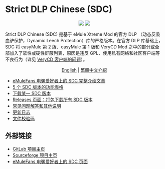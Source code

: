 ﻿﻿Strict DLP Chinese (SDC)
=====

<p align="center">
<a href="https://github.com/chengr28/specialdlp/blob/master/license"><img src="https://img.shields.io/github/license/chengr28/specialdlp"></a> <a href="https://github.com/chengr28/specialdlp/releases/latest"><img src="https://img.shields.io/github/v/release/chengr28/specialdlp"></a>
</p>

Strict DLP Chinese (SDC) 是基于 eMule Xtreme Mod 的官方 DLP （动态反吸血驴保护，Dynamic Leech Protection）库的严格版本。在官方 DLP 库基础上，SDC 将 easyMule 第 2 版、easyMule 第 1 版和 VeryCD Mod 之中的部分或全部加入了软性或硬性屏蔽列表，原因是违反 GPL、使用私有网络和社区客户端等不良行为（详见 [VeryCD 客户端的问题](https://emulefans.com/strict-dlp-chinese-v44005-7/#toc-verycd)）。

<p align="center">
<a href="readme.md">English</a> | <a href="readme.zh-hant.md">繁體中文介紹</a>
</p>

* [eMuleFans 电骡爱好者上的 SDC 完整介绍文章](https://emulefans.com/strict-dlp-chinese-v44005-7)
* [5 个 SDC 版本的功能表格](https://github.com/chengr28/specialdlp/blob/master/specialdlp/documents/readme.zh-hans.md)
* [下载某一 SDC 版本](https://github.com/chengr28/specialdlp/tree/binary)
* [Releases 页面：打包下载所有 SDC 版本](https://github.com/chengr28/specialdlp/releases)
* [常见问题解答和其他说明](https://github.com/chengr28/specialdlp/blob/master/specialdlp/documents/readme.zh-hans.txt)
* [更新日志](https://github.com/chengr28/specialdlp/blob/master/specialdlp/documents/changelog.zh-hans.txt)
* [文件校验码](https://github.com/chengr28/specialdlp/blob/master/specialdlp/documents/checksum.md)

## 外部链接

* [GitLab 项目主页](https://gitlab.com/chengr28/specialdlp)
* [Sourceforge 项目主页](https://sourceforge.net/projects/specialdlp)
* [eMuleFans 电骡爱好者上的 SDC 页面](https://emulefans.com/news/plugin/dlp/sdc)
